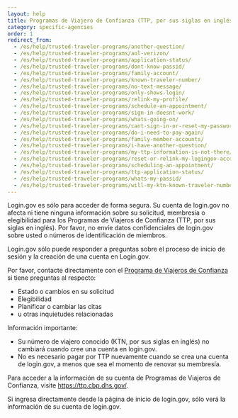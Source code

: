 ```yaml
---
layout: help
title: Programas de Viajero de Confianza (TTP, por sus siglas en inglés)
category: specific-agencies
order: 1
redirect_from:
  - /es/help/trusted-traveler-programs/another-question/
  - /es/help/trusted-traveler-programs/aol-verizon/
  - /es/help/trusted-traveler-programs/application-status/
  - /es/help/trusted-traveler-programs/dont-know-passid/
  - /es/help/trusted-traveler-programs/family-account/
  - /es/help/trusted-traveler-programs/known-traveler-number/
  - /es/help/trusted-traveler-programs/no-text-message/
  - /es/help/trusted-traveler-programs/only-shows-login/
  - /es/help/trusted-traveler-programs/relink-my-profile/
  - /es/help/trusted-traveler-programs/schedule-an-appointment/
  - /es/help/trusted-traveler-programs/sign-in-doesnt-work/
  - /es/help/trusted-traveler-programs/whats-going-on/
  - /es/help/trusted-traveler-programs/cant-sign-in-or-reset-my-password-goes-account/
  - /es/help/trusted-traveler-programs/do-i-need-to-pay-again/
  - /es/help/trusted-traveler-programs/family-member-accounts/
  - /es/help/trusted-traveler-programs/i-have-another-question/
  - /es/help/trusted-traveler-programs/my-ttp-information-is-not-there/
  - /es/help/trusted-traveler-programs/reset-or-relink-my-logingov-account-for-ttp/
  - /es/help/trusted-traveler-programs/scheduling-an-appointment/
  - /es/help/trusted-traveler-programs/ttp-application-status/
  - /es/help/trusted-traveler-programs/whats-my-passid/
  - /es/help/trusted-traveler-programs/will-my-ktn-known-traveler-number-change/
---
```


Login.gov es sólo para acceder de forma segura. Su cuenta de login.gov no afecta ni tiene ninguna información sobre su solicitud, membresía o elegibilidad para los Programas de Viajeros de Confianza (TTP, por sus siglas en inglés). Por favor, no envíe datos confidenciales de login.gov sobre usted o números de identificación de miembros.

Login.gov sólo puede responder a preguntas sobre el proceso de inicio de sesión y la creación de una cuenta en Login.gov.

Por favor, contacte directamente con el [Programa de Viajeros de Confianza](https://help.cbp.gov/s/questions?language=es) si tiene preguntas al respecto:
* Estado o cambios en su solicitud
* Elegibilidad
* Planificar o cambiar las citas
* u otras inquietudes relacionadas

Información importante:
* Su número de viajero conocido (KTN, por sus siglas en inglés) no cambiará cuando cree una cuenta en login.gov.
* No es necesario pagar por TTP nuevamente cuando se crea una cuenta de login.gov, a menos que sea el momento de renovar su membresía.

Para acceder a la información de su cuenta de Programas de Viajeros de Confianza, visite <https://ttp.cbp.dhs.gov/>.

Si ingresa directamente desde la página de inicio de login.gov, sólo verá la información de su cuenta de login.gov.
